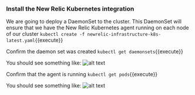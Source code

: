 
### Install the New Relic Kubernetes integration
We are going to deploy a DaemonSet to the cluster.
This DaemonSet will ensure that we have the New Relic Kubernetes agent running on each node of our cluster
`kubectl create -f newrelic-infrastructure-k8s-latest.yaml`{{execute}}

Confirm the daemon set was created
`kubectl get daemonsets`{{execute}}

You should see something like:
![alt text](https://github.com/polfliet/katacoda-scenarios/blob/master/kubernetes/screenshots/daemonset.png?raw=true "Daemon set")

Confirm that the agent is running
`kubectl get pods`{{execute}}

You should see something like:
![alt text](https://github.com/polfliet/katacoda-scenarios/blob/master/kubernetes/screenshots/infrapod.png?raw=true "Agent")